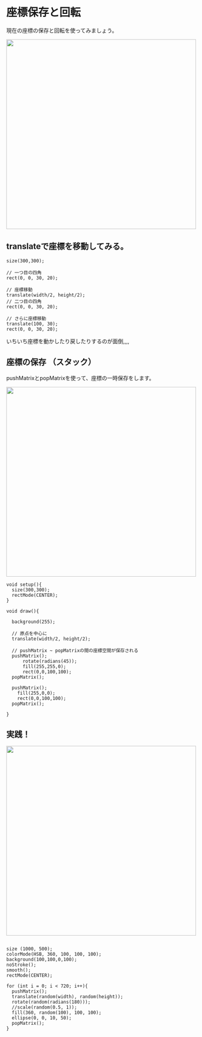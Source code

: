 # 座標保存と回転

現在の座標の保存と回転を使ってみましょう。

<img src="https://github.com/55Kaerukun/Processing/blob/master/images/pushMatrix.png" width="500px">

## translateで座標を移動してみる。

```
size(300,300);

// 一つ目の四角
rect(0, 0, 30, 20);

// 座標移動
translate(width/2, height/2); 
// 二つ目の四角
rect(0, 0, 30, 20);

// さらに座標移動
translate(100, 30); 
rect(0, 0, 30, 20);

```

いちいち座標を動かしたり戻したりするのが面倒,,,,

## 座標の保存 （スタック）
pushMatrixとpopMatrixを使って、座標の一時保存をします。

<img src="https://github.com/55Kaerukun/Processing/blob/master/images/pushMatrix2.png" width="500px">

```
void setup(){
  size(300,300);
  rectMode(CENTER);
}

void draw(){
  
  background(255);
  
  // 原点を中心に
  translate(width/2, height/2);
  
  // pushMatrix ~ popMatrixの間の座標空間が保存される
  pushMatrix();
      rotate(radians(45));
      fill(255,255,0);
      rect(0,0,100,100);
  popMatrix();
  
  pushMatrix();
    fill(255,0,0);
    rect(0,0,100,100);
  popMatrix();
  
}

```





## 実践！

<img src="https://github.com/55Kaerukun/Processing/blob/master/images/pushMatrix3.png" width="500px">

```

size (1000, 500);
colorMode(HSB, 360, 100, 100, 100);
background(100,100,0,100);
noStroke();
smooth();
rectMode(CENTER);

for (int i = 0; i < 720; i++){
  pushMatrix();
  translate(random(width), random(height));
  rotate(random(radians(180)));
  //scale(random(0.5, 1));
  fill(360, random(100), 100, 100);
  ellipse(0, 0, 10, 50);
  popMatrix();
}


```
